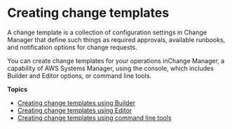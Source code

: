 # Creating change templates<a name="change-templates-create"></a>

A change template is a collection of configuration settings in Change Manager that define such things as required approvals, available runbooks, and notification options for change requests\.

You can create change templates for your operations inChange Manager, a capability of AWS Systems Manager, using the console, which includes Builder and Editor options, or command line tools\.

**Topics**
+ [Creating change templates using Builder](change-templates-custom-builder.md)
+ [Creating change templates using Editor](change-templates-custom-editor.md)
+ [Creating change templates using command line tools](change-templates-tools.md)